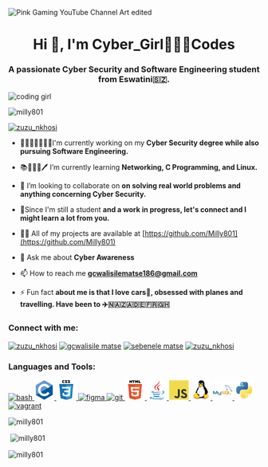 
![Pink Gaming YouTube Channel Art edited](https://user-images.githubusercontent.com/105049231/228472018-b0682d5d-0068-4f1c-bcfd-428a5033b50a.png)




<h1 align="center">Hi 👋, I'm Cyber_Girl👩🏾‍💻Codes</h1>
<h3 align="center">A passionate Cyber Security and Software Engineering student from Eswatini🇸🇿.</h3>

![coding girl](https://user-images.githubusercontent.com/105049231/228482783-ac5723fb-3ee3-41b5-bc0f-0086145a1de4.gif)

<p align="left"> <img src="https://komarev.com/ghpvc/?username=milly801&label=Profile%20views&color=0e75b6&style=flat" alt="milly801" /> </p>

<p align="left"> <a href="https://twitter.com/zuzu_nkhosi" target="blank"><img src="https://img.shields.io/twitter/follow/zuzu_nkhosi?logo=twitter&style=for-the-badge" alt="zuzu_nkhosi" /></a> </p>

- 🔭👩🏾‍💻👩🏾‍🎓I'm currently working on my **Cyber Security degree while also pursuing Software Engineering.**

- 📚👩🏾‍💻🖊 I’m currently learning **Networking, C Programming, and Linux.**

- 👯 I’m looking to collaborate on **on solving real world problems and anything concerning Cyber Security.**

- 🤝Since I'm still a student **and a work in progress, let's connect and I might learn a lot from you.**

- 👨‍💻 All of my projects are available at [https://github.com/Milly801](https://github.com/Milly801)

- 💬 Ask me about **Cyber Awareness**

- 📫 How to reach me **gcwalisilematse186@gmail.com**

- ⚡ Fun fact **about me is that I love cars🚗, obsessed with planes and travelling. Have been to ✈️🇳🇦🇿🇦🇩🇪🇫🇷🇬🇭**

<h3 align="left">Connect with me:</h3>
<p align="left">
<a href="https://twitter.com/zuzu_nkhosi" target="blank"><img align="center" src="https://raw.githubusercontent.com/rahuldkjain/github-profile-readme-generator/master/src/images/icons/Social/twitter.svg" alt="zuzu_nkhosi" height="30" width="40" /></a>
<a href="https://linkedin.com/in/gcwalisile matse" target="blank"><img align="center" src="https://raw.githubusercontent.com/rahuldkjain/github-profile-readme-generator/master/src/images/icons/Social/linked-in-alt.svg" alt="gcwalisile matse" height="30" width="40" /></a>
<a href="https://fb.com/sebenele matse" target="blank"><img align="center" src="https://raw.githubusercontent.com/rahuldkjain/github-profile-readme-generator/master/src/images/icons/Social/facebook.svg" alt="sebenele matse" height="30" width="40" /></a>
<a href="https://instagram.com/zuzu_nkhosi" target="blank"><img align="center" src="https://raw.githubusercontent.com/rahuldkjain/github-profile-readme-generator/master/src/images/icons/Social/instagram.svg" alt="zuzu_nkhosi" height="30" width="40" /></a>
</p>

<h3 align="left">Languages and Tools:</h3>
<p align="left"> <a href="https://www.gnu.org/software/bash/" target="_blank" rel="noreferrer"> <img src="https://www.vectorlogo.zone/logos/gnu_bash/gnu_bash-icon.svg" alt="bash" width="40" height="40"/> </a> <a href="https://www.cprogramming.com/" target="_blank" rel="noreferrer"> <img src="https://raw.githubusercontent.com/devicons/devicon/master/icons/c/c-original.svg" alt="c" width="40" height="40"/> </a> <a href="https://www.w3schools.com/css/" target="_blank" rel="noreferrer"> <img src="https://raw.githubusercontent.com/devicons/devicon/master/icons/css3/css3-original-wordmark.svg" alt="css3" width="40" height="40"/> </a> <a href="https://www.figma.com/" target="_blank" rel="noreferrer"> <img src="https://www.vectorlogo.zone/logos/figma/figma-icon.svg" alt="figma" width="40" height="40"/> </a> <a href="https://git-scm.com/" target="_blank" rel="noreferrer"> <img src="https://www.vectorlogo.zone/logos/git-scm/git-scm-icon.svg" alt="git" width="40" height="40"/> </a> <a href="https://www.w3.org/html/" target="_blank" rel="noreferrer"> <img src="https://raw.githubusercontent.com/devicons/devicon/master/icons/html5/html5-original-wordmark.svg" alt="html5" width="40" height="40"/> </a> <a href="https://www.java.com" target="_blank" rel="noreferrer"> <img src="https://raw.githubusercontent.com/devicons/devicon/master/icons/java/java-original.svg" alt="java" width="40" height="40"/> </a> <a href="https://developer.mozilla.org/en-US/docs/Web/JavaScript" target="_blank" rel="noreferrer"> <img src="https://raw.githubusercontent.com/devicons/devicon/master/icons/javascript/javascript-original.svg" alt="javascript" width="40" height="40"/> </a> <a href="https://www.linux.org/" target="_blank" rel="noreferrer"> <img src="https://raw.githubusercontent.com/devicons/devicon/master/icons/linux/linux-original.svg" alt="linux" width="40" height="40"/> </a> <a href="https://www.mysql.com/" target="_blank" rel="noreferrer"> <img src="https://raw.githubusercontent.com/devicons/devicon/master/icons/mysql/mysql-original-wordmark.svg" alt="mysql" width="40" height="40"/> </a> <a href="https://www.python.org" target="_blank" rel="noreferrer"> <img src="https://raw.githubusercontent.com/devicons/devicon/master/icons/python/python-original.svg" alt="python" width="40" height="40"/> </a> <a href="https://www.vagrantup.com/" target="_blank" rel="noreferrer"> <img src="https://www.vectorlogo.zone/logos/vagrantup/vagrantup-icon.svg" alt="vagrant" width="40" height="40"/> </a> </p>

<p><img align="center" src="https://github-readme-stats.vercel.app/api/top-langs?username=milly801&show_icons=true&locale=en&layout=compact" alt="milly801" /></p>

<p>&nbsp;<img align="center" src="https://github-readme-stats.vercel.app/api?username=milly801&show_icons=true&locale=en" alt="milly801" /></p>

<p><img align="center" src="https://github-readme-streak-stats.herokuapp.com/?user=milly801&" alt="milly801" /></p>

